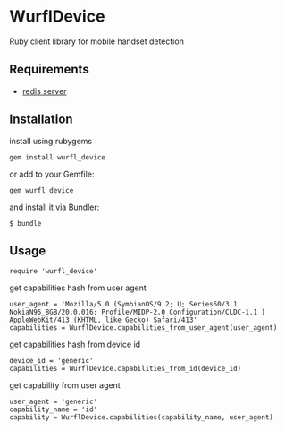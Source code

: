 WurflDevice
===========
Ruby client library for mobile handset detection


Requirements
------------
* [redis server](http://redis.io/)


Installation
------------
install using rubygems

    gem install wurfl_device

or add to your Gemfile:

    gem wurfl_device

and install it via Bundler:

    $ bundle


Usage
-----

    require 'wurfl_device'

get capabilities hash from user agent

    user_agent = 'Mozilla/5.0 (SymbianOS/9.2; U; Series60/3.1 NokiaN95_8GB/20.0.016; Profile/MIDP-2.0 Configuration/CLDC-1.1 ) AppleWebKit/413 (KHTML, like Gecko) Safari/413'
    capabilities = WurflDevice.capabilities_from_user_agent(user_agent)

get capabilities hash from device id

    device_id = 'generic'
    capabilities = WurflDevice.capabilities_from_id(device_id)

get capability from user agent

    user_agent = 'generic'
    capability_name = 'id'
    capability = WurflDevice.capabilities(capability_name, user_agent)

